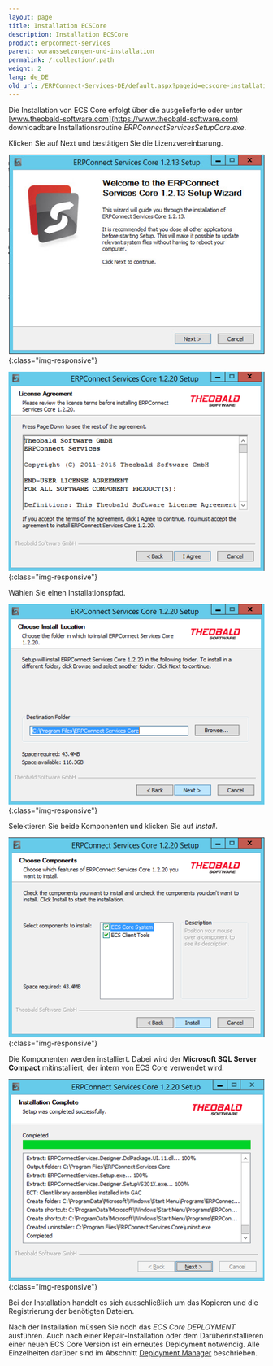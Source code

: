 ```yaml
---
layout: page
title: Installation ECSCore
description: Installation ECSCore
product: erpconnect-services
parent: voraussetzungen-und-installation
permalink: /:collection/:path
weight: 2
lang: de_DE
old_url: /ERPConnect-Services-DE/default.aspx?pageid=ecscore-installation
---
```


Die Installation von ECS Core erfolgt über die ausgelieferte oder unter [www.theobald-software.com](https://www.theobald-software.com) downloadbare Installationsroutine 
*ERPConnectServicesSetupCore.exe*.

Klicken Sie auf Next und bestätigen Sie die Lizenzvereinbarung.

![ecscore-installation-2](/img/content/ecscore-installation-2.jpg){:class="img-responsive"}

![ecscore-installation-3](/img/content/ecscore-installation-3.jpg.png){:class="img-responsive"}

Wählen Sie einen Installationspfad.

![ecscore-installation-4](/img/content/ecscore-installation-4.jpg.png){:class="img-responsive"}

Selektieren Sie beide Komponenten und klicken Sie auf *Install*.

![ecscore-installation-5](/img/content/ecscore-installation-5.jpg.png){:class="img-responsive"}

Die Komponenten werden installiert. Dabei wird der **Microsoft SQL Server Compact** mitinstalliert, der intern von ECS Core verwendet wird. 

![ecscore-installation-6](/img/content/ecscore-installation-6.jpg.png){:class="img-responsive"}

Bei der Installation handelt es sich ausschließlich um das Kopieren und die Registrierung der benötigten Dateien.

Nach der Installation müssen Sie noch das *ECS Core DEPLOYMENT* ausführen. Auch nach einer Repair-Installation oder dem Darüberinstallieren einer neuen ECS Core Version ist ein erneutes Deployment notwendig. 
Alle Einzelheiten darüber sind im Abschnitt [Deployment Manager](./ecscore-deployment) beschrieben.
